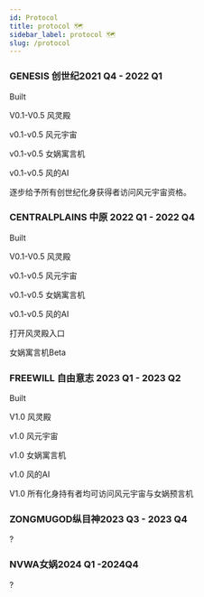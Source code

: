 ```yaml
---
id: Protocol
title: protocol 🗺
sidebar_label: protocol 🗺
slug: /protocol
---
```

### GENESIS 创世纪2021 Q4 - 2022 Q1
Built

V0.1-V0.5 风灵殿

v0.1-v0.5 风元宇宙

v0.1-v0.5 女娲寓言机

v0.1-v0.5 风的AI

逐步给予所有创世纪化身获得者访问风元宇宙资格。

### CENTRALPLAINS 中原 2022 Q1 - 2022 Q4
Built

V0.1-V0.5 风灵殿

v0.1-v0.5 风元宇宙

v0.1-v0.5 女娲寓言机

v0.1-v0.5 风的AI

打开风灵殿入口

女娲寓言机Beta

### FREEWILL 自由意志 2023 Q1 - 2023 Q2
Built

V1.0 风灵殿

v1.0 风元宇宙

v1.0 女娲寓言机

v1.0 风的AI

V1.0 所有化身持有者均可访问风元宇宙与女娲预言机
### ZONGMUGOD纵目神2023 Q3 - 2023 Q4
?

### NVWA女娲2024 Q1 -2024Q4
?


